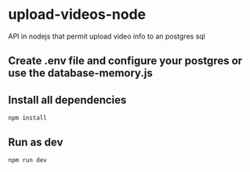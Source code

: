 # upload-videos-node
API in nodejs that permit upload video info to an postgres sql

## Create .env file and configure your postgres or use the database-memory.js

## Install all dependencies
`npm install`

## Run as dev
`npm run dev`
